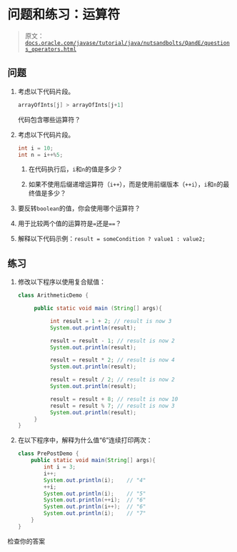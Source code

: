 # 问题和练习：运算符

> 原文：[`docs.oracle.com/javase/tutorial/java/nutsandbolts/QandE/questions_operators.html`](https://docs.oracle.com/javase/tutorial/java/nutsandbolts/QandE/questions_operators.html)

## 问题

1.  考虑以下代码片段。

    ```java
    arrayOfInts[j] > arrayOfInts[j+1]

    ```

    代码包含哪些运算符？

1.  考虑以下代码片段。

    ```java
    int i = 10;
    int n = i++%5;

    ```

    1.  在代码执行后，`i`和`n`的值是多少？

    1.  如果不使用后缀递增运算符（`i++`），而是使用前缀版本（`++i`），`i`和`n`的最终值是多少？

1.  要反转`boolean`的值，你会使用哪个运算符？

1.  用于比较两个值的运算符是`=`还是`==`？

1.  解释以下代码示例：`result = someCondition ? value1 : value2;`

## 练习

1.  修改以下程序以使用复合赋值：

    ```java
    class ArithmeticDemo {

         public static void main (String[] args){

              int result = 1 + 2; // result is now 3
              System.out.println(result);

              result = result - 1; // result is now 2
              System.out.println(result);

              result = result * 2; // result is now 4
              System.out.println(result);

              result = result / 2; // result is now 2
              System.out.println(result);

              result = result + 8; // result is now 10
              result = result % 7; // result is now 3
              System.out.println(result);
         }
    }

    ```

1.  在以下程序中，解释为什么值“6”连续打印两次：

    ```java
    class PrePostDemo {
        public static void main(String[] args){
            int i = 3;
            i++;
            System.out.println(i);    // "4"
            ++i;                     
            System.out.println(i);    // "5"
            System.out.println(++i);  // "6"
            System.out.println(i++);  // "6"
            System.out.println(i);    // "7"
        }
    }

    ```

检查你的答案
